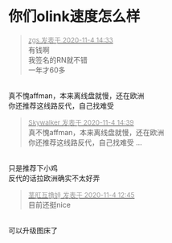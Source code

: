 # 你们olink速度怎么样


<div class="quote"><blockquote><font size="2"><a href="https://www.hostloc.com/forum.php?mod=redirect&amp;goto=findpost&amp;pid=9401697&amp;ptid=762282" target="_blank"><font color="#999999">zgs 发表于 2020-11-4 14:33</font></a></font><br />
有钱啊<br />
我签名的RN就不错<br />
一年才60多</blockquote></div><br />
真不愧affman，本来离线盘就慢，还在欧洲<br />
你还推荐这线路反代，自己找难受

<div class="quote"><blockquote><font size="2"><a href="https://www.hostloc.com/forum.php?mod=redirect&amp;goto=findpost&amp;pid=9401732&amp;ptid=762282" target="_blank"><font color="#999999">Skywalker 发表于 2020-11-4 14:39</font></a></font><br />
真不愧affman，本来离线盘就慢，还在欧洲<br />
你还推荐这线路反代，自己找难受 ...</blockquote></div><br />
<img src="static/image/smiley/default/lol.gif" smilieid="12" border="0" alt="" /><br />
只是推荐下小鸡<br />
反代的话拉欧洲确实不太好弄<br />


<div class="quote"><blockquote><font size="2"><a href="https://www.hostloc.com/forum.php?mod=redirect&amp;goto=findpost&amp;pid=9401023&amp;ptid=762282" target="_blank"><font color="#999999">茎肛互撸娃 发表于 2020-11-4 12:45</font></a></font><br />
目前还挺nice</blockquote></div><br />
可以升级图床了
